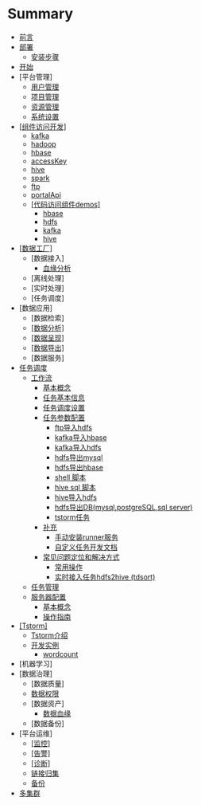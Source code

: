# Summary

* [前言](README.md)
* [部署](部署/README.md)
  * [安装步骤](部署/TBDS部署.md)
* [开始](开始/README.md)
* \[平台管理\]
  * [用户管理](平台管理/usermanage.md)
  * [项目管理](平台管理/projectmanage.md)
  * [资源管理](平台管理/resourcemanage.md)
  * [系统设置](平台管理/systemconfig.md)
* [\[组件访问开发\]](zu-jian-fang-wen-kai-53d15d.md)
  * [kafka](组件使用/kafka/kafka.md)
  * [hadoop](组件使用/hadoop/hadoop.md)
  * [hbase](组件使用/hbase/hbase.md)
  * [accessKey](组件使用/accesskey/acckey.md)
  * [hive](组件使用/hive/hive.md)
  * [spark](组件使用/spark/spark.md)
  * [ftp](组件使用/ftpOverHdfs/ftp.md)
  * [portalApi](组件使用/portalApi/portalApi.md)
  * [\[代码访问组件demos\]](组件使用/kafka/dai-ma-fang-wen-zu-jian-demos.md)
    * [hbase](组件使用/kafka/dai-ma-fang-wen-zu-jian-demos/hbase.md)
    * [hdfs](组件使用/kafka/dai-ma-fang-wen-zu-jian-demos/hdfs.md)
    * [kafka](组件使用/kafka/dai-ma-fang-wen-zu-jian-demos/kafka.md)
    * [hive](组件使用/kafka/dai-ma-fang-wen-zu-jian-demos/hive.md)
* [\[数据工厂\]](shu-ju-gong-53825d.md)
  * \[数据接入\]
    * [血缘分析](数据接入/血缘分析/lineage_fenxi.md)
  * \[离线处理\]
  * \[实时处理\]
  * \[任务调度\]
* \[数据应用\]
  * \[数据检索\]
  * [\[数据分析\]](shu-ju-fen-67905d.md)
  * [\[数据呈现\]](shu-ju-cheng-73b05d.md)
  * [\[数据导出\]](shu-ju-dao-51fa5d.md)
  * \[数据服务\]
* [任务调度](/workflow/readme.md)
  * [工作流](/workflow/workflow/readme.md)
    * [基本概念](/workflow/workflow/basicConcept.md)
    * [任务基本信息](/workflow/workflow/runnerBasicInfo.md)
    * [任务调度设置](/workflow/workflow/runnerCycle.md)
    * [任务参数配置](/workflow/workflow/runners.md)
      * [ftp导入hdfs](/workflow/workflow/runners/ftp2hdfs.md)
      * [kafka导入hbase](/workflow/workflow/runners/kafka2hbase.md)
      * [kafka导入hdfs](/workflow/workflow/runners/kafka2hdfs.md)
      * [hdfs导出mysql](/workflow/workflow/runners/hdfs2mysql.md)
      * [hdfs导出hbase](/workflow/workflow/runners/hdfs2hbase.md)
      * [shell 脚本](/workflow/workflow/runners/shell.md)
      * [hive sql 脚本](/workflow/workflow/runners/hivesql.md)
      * [hive导入hdfs](/workflow/workflow/runners/hive2hdfs.md)
      * [hdfs导出DB\(mysql,postgreSQL,sql server\)](/workflow/workflow/runners/hdfs2db.md)
      * [tstorm任务](/workflow/workflow/runners/customerTstorm.md)
    * [补充](/workflow/workflow/other.md)
      * [手动安装runner服务](/workflow/workflow/more/addrunner.md)
      * [自定义任务开发文档](/workflow/workflow/more/user-defined-dev.md)
    * [常见问题定位和解决方式](/workflow/workflow/qa.md)
      * [常用操作](/workflow/workflow/qa/common_operation.md)
      * [实时接入任务hdfs2hive \(tdsort\)](/workflow/workflow/qa/hdfs2hive_tdsort.md)
  * [任务管理](/workflow/tasks/readme.md)
  * [服务器配置](/workflow/services/readme.md)
    * [基本概念](workflow/services/ji-ben-gai-nian.md)
    * [操作指南](workflow/services/cao-zuo-zhi-nan.md)
* [\[Tstorm\]](tstorm.md)
  * [Tstorm介绍](/tstorm/readme.md)
  * [开发实例](/tstorm/demo/readme.md)
    * [wordcount](/tstorm/demo/wordcountTstormDemo.md)
* \[机器学习\]
* \[数据治理\]
  * \[数据质量\]
  * [数据权限](数据治理/数据权限/数据权限.md)
  * \[数据资产\]
    * [数据血缘](数据资产/数据血缘/lineage.md)
  * \[数据备份\]
* \[平台运维\]
  * [\[监控\]](平台运维/诊断/jian-63a75d.md)
  * [\[告警\]](平台运维/诊断/gao-8b665d.md)
  * [\[诊断\]](平台运维/诊断/诊断.md)
  * [链接归集](平台运维/链接归集/links.md)
  * [备份](平台运维/备份/backup.md)
* [多集群](多集群/readme.md)

